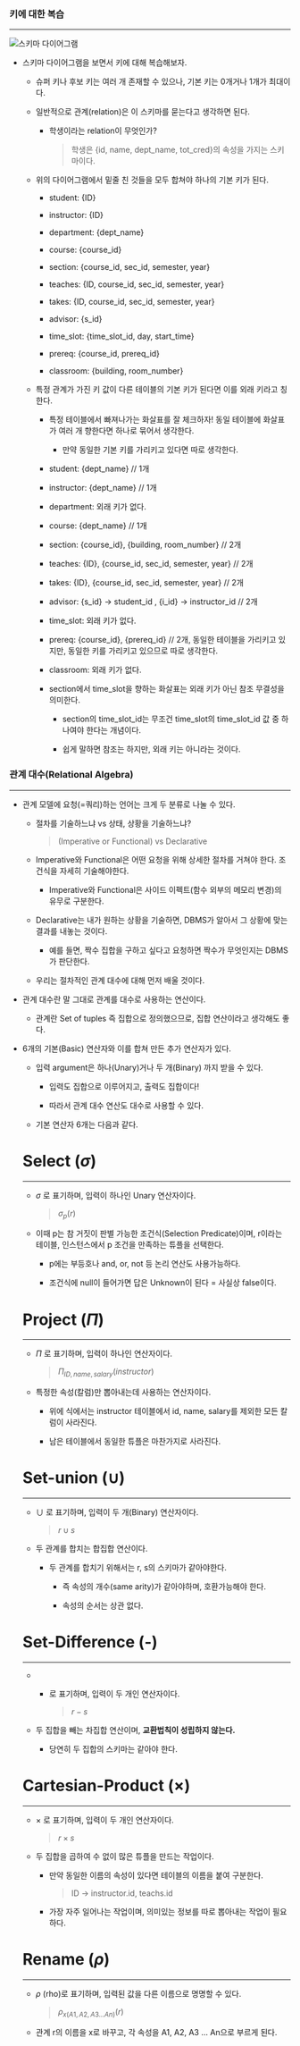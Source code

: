 ### 키에 대한 복습

---

![스키마 다이어그램](image.png)

- 스키마 다이어그램을 보면서 키에 대해 복습해보자.

  - 슈퍼 키나 후보 키는 여러 개 존재할 수 있으나, 기본 키는 0개거나 1개가 최대이다.

  - 일반적으로 관계(relation)은 이 스키마를 묻는다고 생각하면 된다.

    - 학생이라는 relation이 무엇인가?

      > 학생은 {id, name, dept_name, tot_cred}의 속성을 가지는 스키마이다.

  - 위의 다이어그램에서 밑줄 친 것들을 모두 합쳐야 하나의 기본 키가 된다.

    - student: {ID}

    - instructor: {ID}

    - department: {dept_name}

    - course: {course_id}

    - section: {course_id, sec_id, semester, year}

    - teaches: {ID, course_id, sec_id, semester, year}

    - takes: {ID, course_id, sec_id, semester, year}

    - advisor: {s_id}

    - time_slot: {time_slot_id, day, start_time}

    - prereq: {course_id, prereq_id}

    - classroom: {building, room_number}

  - 특정 관계가 가진 키 값이 다른 테이블의 기본 키가 된다면 이를 외래 키라고 칭한다.

    - 특정 테이블에서 빠져나가는 화살표를 잘 체크하자! 동일 테이블에 화살표가 여러 개 향한다면 하나로 묶어서 생각한다.

      - 만약 동일한 기본 키를 가리키고 있다면 따로 생각한다.

    - student: {dept_name} // 1개

    - instructor: {dept_name} // 1개

    - department: 외래 키가 없다.

    - course: {dept_name} // 1개

    - section: {course_id}, {building, room_number} // 2개

    - teaches: {ID}, {course_id, sec_id, semester, year} // 2개

    - takes: {ID}, {course_id, sec_id, semester, year} // 2개

    - advisor: {s_id} -> student_id , {i_id} -> instructor_id // 2개

    - time_slot: 외래 키가 없다.

    - prereq: {course_id}, {prereq_id} // 2개, 동일한 테이블을 가리키고 있지만, 동일한 키를 가리키고 있으므로 따로 생각한다.

    - classroom: 외래 키가 없다.

    - section에서 time_slot을 향하는 화살표는 외래 키가 아닌 참조 무결성을 의미한다.

      - section의 time_slot_id는 무조건 time_slot의 time_slot_id 값 중 하나여야 한다는 개념이다.

      - 쉽게 말하면 참조는 하지만, 외래 키는 아니라는 것이다.

### 관계 대수(Relational Algebra)

---

- 관계 모델에 요청(=쿼리)하는 언어는 크게 두 분류로 나눌 수 있다.

  - 절차를 기술하느냐 vs 상태, 상황을 기술하느냐?

    > (Imperative or Functional) vs Declarative

  - Imperative와 Functional은 어떤 요청을 위해 상세한 절차를 거쳐야 한다. 조건식을 자세히 기술해야한다.

    - Imperative와 Functional은 사이드 이펙트(함수 외부의 메모리 변경)의 유무로 구분한다.

  - Declarative는 내가 원하는 상황을 기술하면, DBMS가 알아서 그 상황에 맞는 결과를 내놓는 것이다.

    - 예를 들면, 짝수 집합을 구하고 싶다고 요청하면 짝수가 무엇인지는 DBMS가 판단한다.

  - 우리는 절차적인 관계 대수에 대해 먼저 배울 것이다.

- 관계 대수란 말 그대로 관계를 대수로 사용하는 연산이다.

  - 관계란 Set of tuples 즉 집합으로 정의했으므로, 집합 연산이라고 생각해도 좋다.

- 6개의 기본(Basic) 연산자와 이를 합쳐 만든 추가 연산자가 있다.

  - 입력 argument은 하나(Unary)거나 두 개(Binary) 까지 받을 수 있다.

    - 입력도 집합으로 이루어지고, 출력도 집합이다!

    - 따라서 관계 대수 연산도 대수로 사용할 수 있다.

  - 기본 연산자 6개는 다음과 같다.

  # Select ($\sigma$)

  ***

  - $\sigma$ 로 표기하며, 입력이 하나인 Unary 연산자이다.

    > $\sigma_p(r)$

  - 이때 p는 참 거짓이 판별 가능한 조건식(Selection Predicate)이며, r이라는 테이블, 인스턴스에서 p 조건을 만족하는 튜플을 선택한다.

    - p에는 부등호나 and, or, not 등 논리 연산도 사용가능하다.

    - 조건식에 null이 들어가면 답은 Unknown이 된다 = 사실상 false이다.

  # Project ($\Pi$)

  ***

  - $\Pi$ 로 표기하며, 입력이 하나인 연산자이다.

    > $\Pi_{ID,name,salary}(instructor)$

  - 특정한 속성(칼럼)만 뽑아내는데 사용하는 연산자이다.

    - 위에 식에서는 instructor 테이블에서 id, name, salary를 제외한 모든 칼럼이 사라진다.

    - 남은 테이블에서 동일한 튜플은 마찬가지로 사라진다.

  # Set-union ($\cup$)

  ***

  - $\cup$ 로 표기하며, 입력이 두 개(Binary) 연산자이다.

    > $r\cup s$

  - 두 관계를 합치는 합집합 연산이다.

    - 두 관계를 합치기 위해서는 r, s의 스키마가 같아야한다.

      - 즉 속성의 개수(same arity)가 같아야하며, 호환가능해야 한다.

      - 속성의 순서는 상관 없다.

  # Set-Difference (-)

  ***

  - - 로 표기하며, 입력이 두 개인 연산자이다.

      > $r-s$

  - 두 집합을 빼는 차집합 연산이며, **교환법칙이 성립하지 않는다.**

    - 당연히 두 집합의 스키마는 같아야 한다.

  # Cartesian-Product ($\times$)

  ***

  - $\times$ 로 표기하며, 입력이 두 개인 연산자이다.

    > $r\times s$

  - 두 집합을 곱하여 수 없이 많은 튜플을 만드는 작업이다.

    - 만약 동일한 이름의 속성이 있다면 테이블의 이름을 붙여 구분한다.

      > ID -> instructor.id, teachs.id

    - 가장 자주 일어나는 작업이며, 의미있는 정보를 따로 뽑아내는 작업이 필요하다.

  # Rename ($\rho$)

  ***

  - $\rho$ (rho)로 표기하며, 입력된 값을 다른 이름으로 명명할 수 있다.

    > $\rho_{x(A1, A2, A3 ... An)}(r)$

  - 관계 r의 이름을 x로 바꾸고, 각 속성을 A1, A2, A3 ... An으로 부르게 된다.
